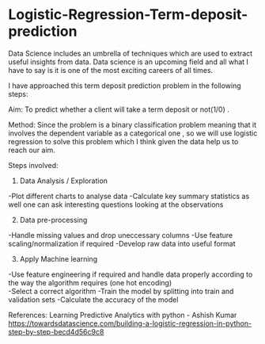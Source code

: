 # Logistic-Regression-Term-deposit-prediction
Data Science includes an umbrella of techniques which are used to extract useful insights from data. Data science is an upcoming field and all what I have to say is it is one of the most exciting careers of all times.

I have approached this term deposit prediction problem in the following steps:

Aim: To predict whether a client will take a term deposit or not(1/0) .

Method: Since the problem is a binary classification problem meaning that it involves the dependent variable as a categorical one , so we will use logistic regression to solve this problem which I think given the data help us to reach our aim.

Steps involved:

1) Data Analysis / Exploration 

  -Plot different charts to analyse data 
  -Calculate key summary statistics as well one can ask interesting questions looking at the observations

2) Data pre-processing 

  -Handle missing values and drop uneccessary columns 
  -Use feature scaling/normalization if required -Develop raw data into useful format

3) Apply Machine learning 

  -Use feature engineering if required and handle data properly according to the way the algorithm requires (one hot encoding)      
  -Select a correct algorithm 
  -Train the model by splitting into train and validation sets -Calculate the accuracy of the model


References:
Learning Predictive Analytics with python - Ashish Kumar
https://towardsdatascience.com/building-a-logistic-regression-in-python-step-by-step-becd4d56c9c8
